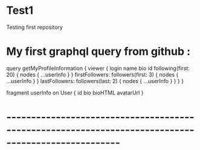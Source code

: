 # Test1
Testing first repository

# My first graphql query from github :

query getMyProfileInformation {
  viewer {
    login
    name
    bio
    id
    following(first: 20) {
      nodes {
        ...userInfo
      }
    }
    firstFollowers: followers(first: 3) {
      nodes {
        ...userInfo
      }
    }
    lastFollowers: followers(last: 2) {
      nodes {
        ...userInfo
      }
    }
  }
}

fragment userInfo on User {
  id
  bio
  bioHTML
  avatarUrl
}

# ---------------------------------------------------------------------------------------------------

